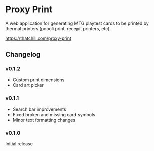 # Proxy Print

A web application for generating MTG playtest cards to be printed by thermal printers (poooli print, recepit printers, etc).

https://thatchill.com/proxy-print

## Changelog

### v0.1.2
- Custom print dimensions
- Card art picker

### v0.1.1
- Search bar improvements
- Fixed broken and missing card symbols
- Minor text formatting changes

### v0.1.0
Initial release